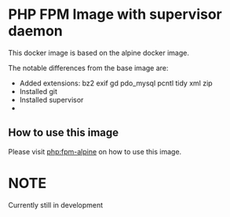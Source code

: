 # PHP FPM Image with supervisor daemon

This docker image is based on the alpine docker image.

The notable differences from the base image are:
* Added extensions: bz2 exif gd pdo_mysql pcntl tidy xml zip
* Installed git
* Installed supervisor
* 

## How to use this image
Please visit [php:fpm-alpine](https://hub.docker.com/_/php) on how to use this image.

# NOTE
Currently still in development

